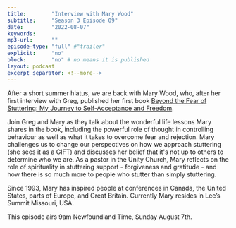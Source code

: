 ```yaml
---
title:        "Interview with Mary Wood"
subtitle:     "Season 3 Episode 09"
date:         "2022-08-07"
keywords:
mp3-url:      ""
episode-type: "full" #"trailer"
explicit:     "no"
block:        "no" # no means it is published
layout: podcast
excerpt_separator: <!--more-->
---
```


After a short summer hiatus, we are back with Mary Wood, who, after her first interview with Greg, published her first book [Beyond the Fear of Stuttering: My Journey to Self-Acceptance and Freedom](https://read.amazon.ca/kp/embed?asin=B09VF4ZQFP&preview=newtab&linkCode=kpe&ref_=cm_sw_r_kb_dp_VT6KHWATT6SP1Z6YN56K).

Join Greg and Mary as they talk about the wonderful life lessons Mary shares in the book, including the powerful role of thought in controlling behaviour as well as what it takes to overcome fear and rejection. Mary challenges us to change our perspectives on how we approach stuttering (she sees it as a GIFT) and discusses her belief that it's not up to others to determine who we are. As a pastor in the Unity Church, Mary reflects on the role of spirituality in stuttering support - forgiveness and gratitude - and how there is so much more to people who stutter than simply stuttering.

Since 1993, Mary has inspired people at conferences in Canada, the United States, parts of Europe, and Great Britain. Currently Mary resides in Lee’s Summit Missouri, USA.

This episode airs 9am Newfoundland Time, Sunday August 7th.
